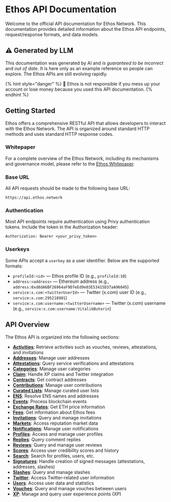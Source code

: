 # Ethos API Documentation

Welcome to the official API documentation for Ethos Network. This documentation provides detailed information about the Ethos API endpoints, request/response formats, and data models.

## ⚠️ Generated by LLM

This documentation was generated by AI and _is guaranteed to be incorrect_ and _out of date_. It is here only as an example reference so people can explore. The Ethos APIs are still evolving rapidly.

{% hint style="danger" %}
🚨 Ethos is not responsible if you mess up your account or lose money because you used this API documentation.
{% endhint %}

## Getting Started

Ethos offers a comprehensive RESTful API that allows developers to interact with the Ethos Network. The API is organized around standard HTTP methods and uses standard HTTP response codes.

### Whitepaper

For a complete overview of the Ethos Network, including its mechanisms and governance model, please refer to the [Ethos Whitepaper](https://whitepaper.ethos.network).

### Base URL

All API requests should be made to the following base URL:

```
https://api.ethos.network
```

### Authentication

Most API endpoints require authentication using Privy authentication tokens. Include the token in the Authorization header:

```
Authorization: Bearer <your_privy_token>
```

### Userkeys

Some APIs accept a `userkey` as a user identifier. Below are the supported formats:

* `profileId:<id>` — Ethos profile ID (e.g., `profileId:10`)
* `address:<address>` — Ethereum address (e.g., `address:0xd8dA6BF26964aF9D7eEd9e03E53415D37aA96045`)
* `service:x.com:<twitterUserId>` — Twitter (x.com) user ID (e.g., `service:x.com:295218901`)
* `service:x.com:username:<twitterUsername>` — Twitter (x.com) username (e.g., `service:x.com:username:VitalikButerin`)

## API Overview

The Ethos API is organized into the following sections:

* **[Activities](content/activities.md)**: Retrieve activities such as vouches, reviews, attestations, and invitations
* **[Addresses](content/addresses.md)**: Manage user addresses
* **[Attestations](content/attestations.md)**: Query service verifications and attestations
* **[Categories](content/categories.md)**: Manage user categories
* **[Claim](content/claim.md)**: Handle XP claims and Twitter integration
* **[Contracts](content/contracts.md)**: Get contract addresses
* **[Contributions](content/contributions.md)**: Manage user contributions
* **[Curated Lists](content/curated-lists.md)**: Manage curated user lists
* **[ENS](content/ens.md)**: Resolve ENS names and addresses
* **[Events](content/events.md)**: Process blockchain events
* **[Exchange Rates](content/exchange-rates.md)**: Get ETH price information
* **[Fees](content/fees.md)**: Get information about Ethos fees
* **[Invitations](content/invitations.md)**: Query and manage invitations
* **[Markets](content/markets.md)**: Access reputation market data
* **[Notifications](content/notifications.md)**: Manage user notifications
* **[Profiles](content/profiles.md)**: Access and manage user profiles
* **[Replies](content/replies.md)**: Query comment replies
* **[Reviews](content/reviews.md)**: Query and manage user reviews
* **[Scores](content/scores.md)**: Access user credibility scores and history
* **[Search](content/search.md)**: Search for profiles, users, etc.
* **[Signatures](content/signatures.md)**: Handle creation of signed messages (attestations, addresses, slashes)
* **[Slashes](content/slashes.md)**: Query and manage slashes
* **[Twitter](content/twitter.md)**: Access Twitter-related user information
* **[Users](content/users.md)**: Access user data and statistics
* **[Vouches](content/vouches.md)**: Query and manage vouches between users
* **[XP](content/xp.md)**: Manage and query user experience points (XP)
